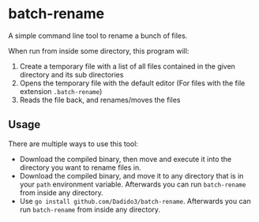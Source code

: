 # batch-rename

A simple command line tool to rename a bunch of files.

When run from inside some directory, this program will:

1. Create a temporary file with a list of all files contained in the given directory and its sub directories
2. Opens the temporary file with the default editor (For files with the file extension `.batch-rename`)
3. Reads the file back, and renames/moves the files

## Usage

There are multiple ways to use this tool:

- Download the compiled binary, then move and execute it into the directory you want to rename files in.
- Download the compiled binary, and move it to any directory that is in your `path` environment variable. Afterwards you can run `batch-rename` from inside any directory.
- Use `go install github.com/Dadido3/batch-rename`. Afterwards you can run `batch-rename` from inside any directory.
